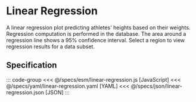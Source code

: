<script setup>
  import { reset } from '@uwdata/vgplot';
  reset();
</script>

# Linear Regression

A linear regression plot predicting athletes' heights based on their weights.
Regression computation is performed in the database.
The area around a regression line shows a 95% confidence interval.
Select a region to view regression results for a data subset.

<Example spec="/specs/yaml/linear-regression.yaml" />

## Specification

::: code-group
<<< @/specs/esm/linear-regression.js [JavaScript]
<<< @/specs/yaml/linear-regression.yaml [YAML]
<<< @/specs/json/linear-regression.json [JSON]
:::
